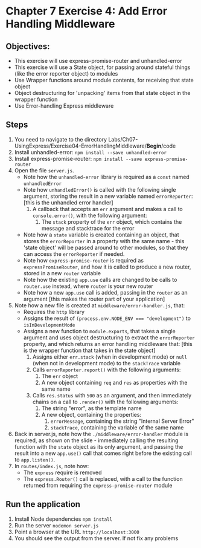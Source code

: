# Chapter 7 Exercise 4: Add Error Handling Middleware
## Objectives:
* This exercise will use express-promise-router and unhandled-error
* This exercise will use a State object, for passing around stateful things (like the error reporter object) to modules
* Use Wrapper functions around module contents, for receiving that state object
* Object destructuring for 'unpacking' items from that state object in the wrapper function
* Use Error-handling Express middleware
## Steps
1. You need to navigate to the directory Labs/Ch07-UsingExpress/Exercise04-ErrorHandlingMiddleware/__Begin__/code
1. Install unhandled-error: `npm install --save unhandled-error`
1. Install express-promise-router: `npm install --save express-promise-router`
1. Open the file `server.js`.
	- Note how the `unhandled-error` library is required as a `const` named `unhandledError`
	- Note how `unhandledError()` is called with the following single argument, storing the result in a new variable named `errorReporter`: [this is the unhandled error handler]
		1. A callback that accepts an `err` argument and makes a call to `console.error()`, with the following argument:
			1. The `stack` property of the `err` object, which contains the message and	stacktrace for the error
	- Note how a `state` variable is created containing an object, that stores the `errorReporter` in a property with the same name - this 'state object' will be passed around to other modules, so that they can access the `errorReporter` if needed.
	- Note how `express-promise-router` is required as `expressPromiseRouter`, and how it is called to produce a new router, stored in a new `router` variable
	- Note how the existing `app.use` calls are changed to be calls to `router.use` instead, where `router` is your new router
	- Note how a new `app.use` call is added, passing in the `router` as an argument [this makes the router part of your application]
1. Note how a new file is created at `middleware/error-handler.js`, that:
	- Requires the `http` library
	- Assigns the result of `(process.env.NODE_ENV === "development")` to `isInDevelopmentMode`
	- Assigns a new function to `module.exports`, that takes a single argument and uses object destructuring to extract the `errorReporter` property, and which returns an error handling middleware that: [this is the wrapper function that takes in the state object]
		1. Assigns either `err.stack` (when in development mode) or `null` (when not in development mode) to the `stackTrace` variable
		2. Calls `errorReporter.report()` with the following arguments:
			1. The `err` object
			2. A new object containing `req` and `res` as properties with the same name
		3. Calls `res.status` with `500` as an argument, and then immediately chains on a call to `.render()` with the following arguments:
			1. The string "error", as the template name
			2. A new object, containing the properties:
				1. `errorMessage`, containing the string "Internal Server Error"
				2. `stackTrace`, containing the variable of the same name
1.  Back in server.js, note how the `./middleware/error-handler` module is required, as shown on the slide - immediately calling the resulting function with the `state` object as its only argument, and passing the result into a new `app.use()` call that comes right before the existing call to `app.listen()`.
1. In `routes/index.js`, note how:
	- The `express` require is removed
	- The `express.Router()` call is replaced, with a call to the function returned from requiring the `express-promise-router` module
## Run the application
1. Install Node dependencies `npm install`
1. Run the server `nodemon server.js`
1. Point a browser at the URL `http://localhost:3000`
1. You should see the output from the server. If not fix any problems
